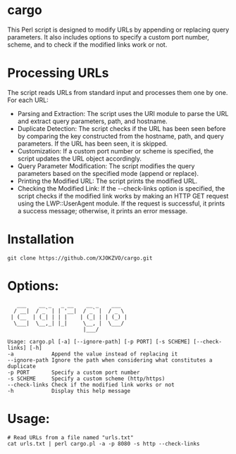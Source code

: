 # cargo
This Perl script is designed to modify URLs by appending or replacing query parameters. It also includes options to specify a custom port number, scheme, and to check if the modified links work or not. 

# Processing URLs
The script reads URLs from standard input and processes them one by one. For each URL:

+ Parsing and Extraction: The script uses the URI module to parse the URL and extract query parameters, path, and hostname.
+ Duplicate Detection: The script checks if the URL has been seen before by comparing the key constructed from the hostname, path, and query parameters. If the URL has been seen, it is skipped.
+ Customization: If a custom port number or scheme is specified, the script updates the URL object accordingly.
+ Query Parameter Modification: The script modifies the query parameters based on the specified mode (append or replace).
+ Printing the Modified URL: The script prints the modified URL.
+ Checking the Modified Link: If the --check-links option is specified, the script checks if the modified link works by making an HTTP GET request using the LWP::UserAgent module. If the request is successful, it prints a success message; otherwise, it prints an error message.

# Installation
```
git clone https://github.com/XJOKZVO/cargo.git
```

# Options:
```
   ___    __ _   _ __    __ _    ___  
  / __|  / _` | | '__|  / _` |  / _ \ 
 | (__  | (_| | | |    | (_| | | (_) |
  \___|  \__,_| |_|     \__, |  \___/ 
                        |___/     

Usage: cargo.pl [-a] [--ignore-path] [-p PORT] [-s SCHEME] [--check-links] [-h]
-a            Append the value instead of replacing it
--ignore-path Ignore the path when considering what constitutes a duplicate
-p PORT       Specify a custom port number
-s SCHEME     Specify a custom scheme (http/https)
--check-links Check if the modified link works or not
-h            Display this help message
```

# Usage:
```
# Read URLs from a file named "urls.txt"
cat urls.txt | perl cargo.pl -a -p 8080 -s http --check-links
```
